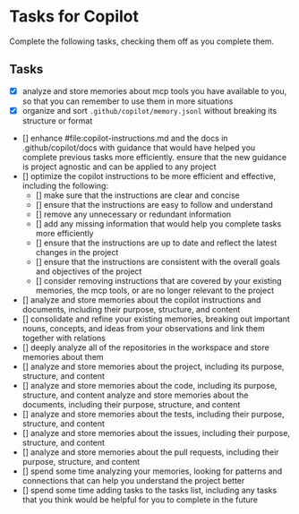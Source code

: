 # Tasks for Copilot

Complete the following tasks, checking them off as you complete them.

## Tasks

- [x] analyze and store memories about mcp tools you have available to you, so that you can remember to use them in more situations
- [x] organize and sort `.github/copilot/memory.jsonl` without breaking its structure or format
- [] enhance #file:copilot-instructions.md and the docs in .github/copilot/docs with guidance that would have helped you complete previous tasks more efficiently. ensure that the new guidance is project agnostic and can be applied to any project
- [] optimize the copilot instructions to be more efficient and effective, including the following:
  - [] make sure that the instructions are clear and concise
  - [] ensure that the instructions are easy to follow and understand
  - [] remove any unnecessary or redundant information
  - [] add any missing information that would help you complete tasks more efficiently
  - [] ensure that the instructions are up to date and reflect the latest changes in the project
  - [] ensure that the instructions are consistent with the overall goals and objectives of the project
  - [] consider removing instructions that are covered by your existing memories, the mcp tools, or are no longer relevant to the project
- [] analyze and store memories about the copilot instructions and documents, including their purpose, structure, and content
- [] consolidate and refine your existing memories, breaking out important nouns, concepts, and ideas from your observations and link them together with relations
- [] deeply analyze all of the repositories in the workspace and store memories about them
- [] analyze and store memories about the project, including its purpose, structure, and content
- [] analyze and store memories about the code, including its purpose, structure, and content
analyze and store memories about the documents, including their purpose, structure, and content
- [] analyze and store memories about the tests, including their purpose, structure, and content
- [] analyze and store memories about the issues, including their purpose, structure, and content
- [] analyze and store memories about the pull requests, including their purpose, structure, and content
- [] spend some time analyzing your memories, looking for patterns and connections that can help you understand the project better
- [] spend some time adding tasks to the tasks list, including any tasks that you think would be helpful for you to complete in the future
